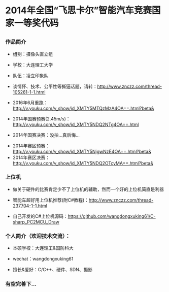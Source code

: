 # 2014年全国“飞思卡尔”智能汽车竞赛国家一等奖代码<p>

### 作品简介
* 组别：摄像头直立组<p>
* 学校：大连理工大学<p>
* 队伍：凌立印象队<p>
* 谈情怀、技术、公平性等撕逼话题，请转：http://www.znczz.com/thread-105261-1-1.html<p>
* 2016年6月重跑：http://v.youku.com/v_show/id_XMTY5MTQzMzA4OA==.html?beta&<p>
* 2014年国赛预赛(2.45m/s)：http://v.youku.com/v_show/id_XMTY5NDQ2NTg4OA==.html<p>
* 2014年国赛决赛：没拍...真后悔...<p>
* 2014年赛区预赛：http://v.youku.com/v_show/id_XMTY5NjgwNzE4OA==.html?beta&
* 2014年赛区决赛：http://v.youku.com/v_show/id_XMTY5NDQ2OTcyMA==.html?beta&

### 上位机<p>
* 做关于硬件的比赛肯定少不了上位机的辅助，然而一个好的上位机简直是利器<p>
* 智能车超好用上位机推荐(附C#教程)：http://www.znczz.com/thread-237704-1-1.html<p>
* 自己开发的C#上位机源码：https://github.com/wangdongxuking61/C-sharp_PC2MCU_Draw<p>

### 个人简介（欢迎技术交流）：<p>
* 本硕学校：大连理工&国防科大<p>
* wechat：wangdongxuking61<p>
* 擅长&爱好：C/C++、硬件、SDN、摄影<p>

### 有空完善下...
